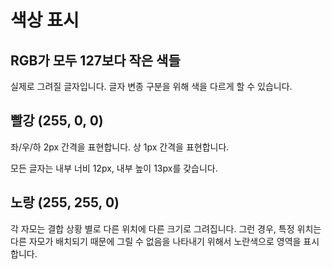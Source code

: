 # 색상 표시

## RGB가 모두 127보다 작은 색들

실제로 그려질 글자입니다.
글자 변종 구분을 위해 색을 다르게 할 수 있습니다.

## 빨강 (255, 0, 0)

좌/우/하 2px 간격을 표현합니다.
상 1px 간격을 표현합니다.

모든 글자는 내부 너비 12px, 내부 높이 13px를 갖습니다.

## 노랑 (255, 255, 0)

각 자모는 결합 상황 별로 다른 위치에 다른 크기로 그려집니다.
그런 경우, 특정 위치는 다른 자모가 배치되기 때문에 그릴 수 없음을 나타내기 위해서
노란색으로 영역을 표시합니다.
